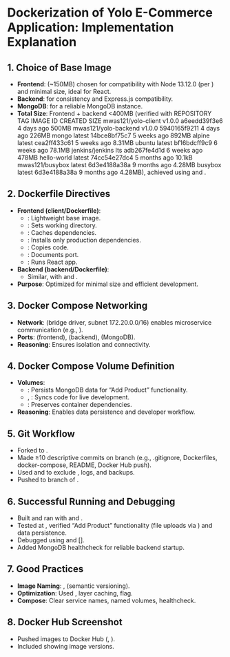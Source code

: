 # Dockerization of Yolo E-Commerce Application: Implementation Explanation

## 1. Choice of Base Image
- **Frontend**:  (~150MB) chosen for compatibility with Node 13.12.0 (per ) and minimal size, ideal for React.
- **Backend**:  for consistency and Express.js compatibility.
- **MongoDB**:  for a reliable MongoDB instance.
- **Total Size**: Frontend + backend <400MB (verified with REPOSITORY             TAG       IMAGE ID       CREATED        SIZE
mwas121/yolo-client    v1.0.0    a6eedd39f3e6   4 days ago     500MB
mwas121/yolo-backend   v1.0.0    5940165f9211   4 days ago     226MB
mongo                  latest    14bce8bf75c7   5 weeks ago    892MB
alpine                 latest    cea2ff433c61   5 weeks ago    8.31MB
ubuntu                 latest    bf16bdcff9c9   6 weeks ago    78.1MB
jenkins/jenkins        lts       adb267fe4d1d   6 weeks ago    478MB
hello-world            latest    74cc54e27dc4   5 months ago   10.1kB
mwas121/busybox        latest    6d3e4188a38a   9 months ago   4.28MB
busybox                latest    6d3e4188a38a   9 months ago   4.28MB), achieved using  and .

## 2. Dockerfile Directives
- **Frontend (client/Dockerfile)**:
  - : Lightweight base image.
  - : Sets working directory.
  - : Caches dependencies.
  - : Installs only production dependencies.
  - : Copies code.
  - : Documents port.
  - : Runs React app.
- **Backend (backend/Dockerfile)**:
  - Similar, with  and .
- **Purpose**: Optimized for minimal size and efficient development.

## 3. Docker Compose Networking
- **Network**:  (bridge driver, subnet 172.20.0.0/16) enables microservice communication (e.g., ).
- **Ports**:  (frontend),  (backend),  (MongoDB).
- **Reasoning**: Ensures isolation and connectivity.

## 4. Docker Compose Volume Definition
- **Volumes**:
  - : Persists MongoDB data for “Add Product” functionality.
  - , : Syncs code for live development.
  - : Preserves container dependencies.
- **Reasoning**: Enables data persistence and developer workflow.

## 5. Git Workflow
- Forked  to .
- Made ≥10 descriptive commits on  branch (e.g., .gitignore, Dockerfiles, docker-compose, README, Docker Hub push).
- Used  and  to exclude , logs, and backups.
- Pushed to  branch of .

## 6. Successful Running and Debugging
- Built and ran with  and .
- Tested at , verified “Add Product” functionality (file uploads via ) and data persistence.
- Debugged using  and [].
- Added MongoDB healthcheck for reliable backend startup.

## 7. Good Practices
- **Image Naming**: ,  (semantic versioning).
- **Optimization**: Used , layer caching,  flag.
- **Compose**: Clear service names, named volumes, healthcheck.

## 8. Docker Hub Screenshot
- Pushed images to Docker Hub (, ).
- Included  showing image versions.
